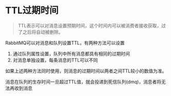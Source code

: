 # TTL过期时间

> TTL表示可以对消息设置预期时间，这个时间内可以被消费者接收获取，过了之后将自动被删除。

RabbitMQ可以对消息和队列设置TTL，有两种方法可以设置

1. 通过队列属性设置，队列中所有消息都具有相同的过期时间
2. 对消息单独设置，每条消息的TTL可以不同

如果上述两种方法同时使用，则消息的过期时间以两者之间TTL较小的数值为准。

消息在队列的生存时间一旦超过TTL值，就会投递到死信队列(dmq)，消息者将无法再收到消息


